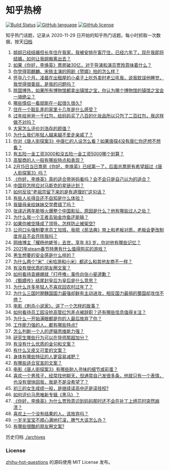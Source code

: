 # 知乎热榜
[![Build Status](https://github.com/ToWeLong/zhihu-hot-questions/workflows/CI/badge.svg)](https://github.com/ToWeLong/zhihu-hot-questions/actions)
[![GitHub language](https://img.shields.io/badge/language-golang-orange.svg)](https://golang.org/)
[![GitHub license](https://img.shields.io/github/license/ToWeLong/zhihu-hot-questions)](https://github.com/ToWeLong/zhihu-hot-questions/blob/main/LICENSE)

知乎热门话题，记录从 2020-11-29 日开始的知乎热门话题。每小时抓取一次数据，按天[归档](./archives)

<!-- BEGIN -->

1. [姐姐已经结婚但长年住在我家，我被安排在客厅住，已经六年了，现在我即将结婚，如何让我姐搬离出去？](https://www.zhihu.com/question/444278546)
1. [如果《你好，李焕英》票房破30亿，对于导演和演员贾玲意味着什么？](https://www.zhihu.com/question/444531706)
1. [你觉得郭麒麟、宋轶主演的网剧《赘婿》拍的怎么样？](https://www.zhihu.com/question/444425031)
1. [怀孕八个月，凌晨在出租屋的小桌子上吃外卖时老公吼我，说我耽误他睡觉，我觉得很委屈，是我的问题吗？](https://www.zhihu.com/question/423932098)
1. [除国博外，如果所有博物馆都拿出镇馆之宝，你认为哪个博物馆的镇馆之宝会一骑绝尘？](https://www.zhihu.com/question/439459795)
1. [哪些情侣一看就能在一起很久很久?](https://www.zhihu.com/question/309398217)
1. [住在一个脏乱差的家里十几年是什么感受？](https://www.zhihu.com/question/47639633)
1. [过年给爸爸一千红包，给妈妈买了八百的化妆品所以只包了二百红包，我这样做不对吗？](https://www.zhihu.com/question/444298288)
1. [大家怎么评价刘浩存的颜值？](https://www.zhihu.com/question/415082238)
1. [为什么我们年轻人越来越不爱走亲戚了？](https://www.zhihu.com/question/444422444)
1. [你对《唐人街探案3》中唐仁的人设怎么看？如果唐探4没有唐仁你还想不想看？](https://www.zhihu.com/question/444402807)
1. [有五险一金工资3000和没五险一金工资5000哪个划算？](https://www.zhihu.com/question/440199672)
1. [高智商的人一般有哪些特点和表现？](https://www.zhihu.com/question/21897136)
1. [2月15日当日票房《你好，李焕英》已经第一了，后面总票房有希望超过《唐人街探案3》吗？](https://www.zhihu.com/question/444522426)
1. [《你好，李焕英》真的适合带爸妈看吗？会不会只是自己以为的适合？](https://www.zhihu.com/question/444136127)
1. [中国将怎样应对马斯克的星链计划？](https://www.zhihu.com/question/400636133)
1. [如何反驳“老祖宗留下来的是有道理的”这句话？](https://www.zhihu.com/question/443549768)
1. [有些人长得丑还不自知是什么体验？](https://www.zhihu.com/question/357048642)
1. [我替母亲给妹妹交学费错了吗？](https://www.zhihu.com/question/444476120)
1. [张译近两年能够火爆整个中国影坛，原因是什么？他有哪些过人之处？](https://www.zhihu.com/question/433569117)
1. [为什么我一个王者去铂金炸鱼还能输？](https://www.zhihu.com/question/443558001)
1. [如果你被空降成了领导，怎样防止被架空?](https://www.zhihu.com/question/58585512)
1. [公司口头强制要求员工加班，我把《民法典》带上和老板对质，老板会更改制度并且不会开除我吗？](https://www.zhihu.com/question/444430837)
1. [网络博主「耀杨他姥爷」去世，享年 83 岁，你对他有哪些记忆？](https://www.zhihu.com/question/444700404)
1. [2021年steam春节特惠有什么值得购买的游戏？](https://www.zhihu.com/question/444038906)
1. [男生想要的安全感是什么样的？](https://www.zhihu.com/question/387187084)
1. [为什么两个“米”（米哈游和小米）都这么和其他友商不一样？](https://www.zhihu.com/question/444047397)
1. [有没有很优质的朋友圈文案？](https://www.zhihu.com/question/428096804)
1. [如何看待袁姗姗就「打呼噜」事件向张小斐道歉？](https://www.zhihu.com/question/444533416)
1. [《甄嬛传》结尾封皇后为皇后是什么意思？](https://www.zhihu.com/question/440187489)
1. [为什么许多年轻人不喜欢回农村过年了？](https://www.zhihu.com/question/443921785)
1. [为什么三国时期魏国国力最强却鲜有主动进攻，相反国力最弱的蜀国却攻伐不停？](https://www.zhihu.com/question/37034220)
1. [电影《刺杀小说家》，讲了一个怎样的故事？](https://www.zhihu.com/question/444041345)
1. [如何看待员工因没抢高管红包差点被辞职？还有哪些信息值得关注？](https://www.zhihu.com/question/444416590)
1. [为什么一开始满眼都是你的人最后放弃了你？](https://www.zhihu.com/question/437654996)
1. [工作能力强的人，都有哪些特点?](https://www.zhihu.com/question/352545541)
1. [怎么判断一个人的逻辑思维能力强？](https://www.zhihu.com/question/22998241)
1. [研究生哪些行为可以在导师那超加分？](https://www.zhihu.com/question/443960725)
1. [有没有什么优质的金句和文案？](https://www.zhihu.com/question/434650687)
1. [有什么又皮又可爱的文案？](https://www.zhihu.com/question/422507482)
1. [身体有哪些特征的人更容易减肥？](https://www.zhihu.com/question/443704448)
1. [有哪些适合官宣的文案？](https://www.zhihu.com/question/436157838)
1. [电影《唐人街探案3》有哪些耐人寻味的细节或彩蛋？](https://www.zhihu.com/question/444120359)
1. [喜欢一个男孩子，经常找他聊天，但通常自己发很多条，他就只有一个表情，也没有很快回我，我是不是没希望了？](https://www.zhihu.com/question/423885375)
1. [初三的女生成绩一般，是继续读高中还是读技校?](https://www.zhihu.com/question/438520346)
1. [如何评价马思唯新专辑《黑马》？](https://www.zhihu.com/question/444304107)
1. [《你好，李焕英》为什么贾玲意识到妈妈那时还不会在补丁上绣花时突然崩溃？](https://www.zhihu.com/question/444267187)
1. [喜欢上一个没有结果的人，该放弃吗？](https://www.zhihu.com/question/443631248)
1. [一岁半宝宝不顺心满地打滚，脾气大该怎么办？](https://www.zhihu.com/question/439118994)
1. [有哪些很酷的朋友圈文案?](https://www.zhihu.com/question/346046856)

<!-- END -->

历史归档 [./archives](./archives)


### License
[zhihu-hot-questions](https://github.com/towelong/zhihu-hot-questions) 的源码使用 MIT License 发布。